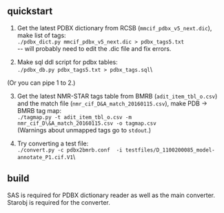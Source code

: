 ## quickstart

1. Get the latest PDBX dictionary from RCSB (`mmcif_pdbx_v5_next.dic`), 
   make list of tags:\
    `./pdbx_dict.py mmcif_pdbx_v5_next.dic > pdbx_tags5.txt`\
-- will probably need to edit the .dic file and fix errors.

2. Make sql ddl script for pdbx tables:\
    `./pdbx_db.py pdbx_tags5.txt > pdbx_tags.sql`\

(Or you can pipe 1 to 2.)

3. Get the latest NMR-STAR tags table from BMRB (`adit_item_tbl_o.csv`) and the 
   match file (`nmr_cif_D&A_match_20160115.csv`), 
   make PDB -> BMRB tag map:\
    `./tagmap.py -t adit_item_tbl_o.csv -m nmr_cif_D\&A_match_20160115.csv -o tagmap.csv`\
   (Warnings about unmapped tags go to `stdout`.)

4. Try converting a test file:\
    `./convert.py -c pdbx2bmrb.conf  -i testfiles/D_1100200085_model-annotate_P1.cif.V1`\

## build

SAS is required for PDBX dictionary reader as well as the main converter.
Starobj is required for the converter.
